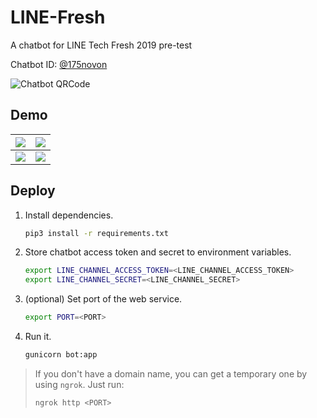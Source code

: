 # LINE-Fresh
A chatbot for LINE Tech Fresh 2019 pre-test

Chatbot ID: [@175novon](https://line.me/R/ti/p/@175novon)

![Chatbot QRCode](https://imgur.com/DlSoX2c.png)

## Demo

| ![](https://imgur.com/7AeBO2J.png) | ![](https://imgur.com/xqJXawe.png) |
| ---------------------------------- | ---------------------------------- |
| ![](https://imgur.com/RrrA6E7.png) | ![](https://imgur.com/MBFJFj6.png) |



## Deploy

1. Install dependencies.

   ```bash
   pip3 install -r requirements.txt
   ```

2. Store chatbot access token and secret to environment variables.

   ```bash
   export LINE_CHANNEL_ACCESS_TOKEN=<LINE_CHANNEL_ACCESS_TOKEN>
   export LINE_CHANNEL_SECRET=<LINE_CHANNEL_SECRET>
   ```

3. (optional) Set port of the web service.

   ```bash
   export PORT=<PORT>
   ```

4. Run it.

   ```bash
   gunicorn bot:app
   ```

> If you don't have a domain name, you can get a temporary one by using `ngrok`. Just run:
>
> ```bash
> ngrok http <PORT>
> ```
